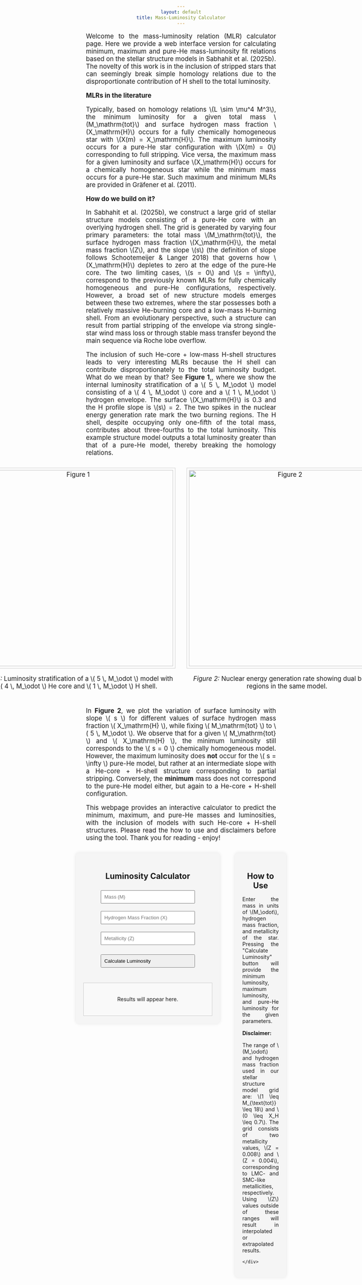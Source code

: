 ```yaml
---
layout: default
title: Mass-Luminosity Calculator
---
```


<style>
  body {
    padding: 20px;
    text-align: center;
  }

  h1, h2, p, label {
    margin-bottom: 15px;
  }

  #luminosity-form {
    margin-bottom: 20px;
    display: inline-block;
    text-align: left;
  }

  input, button {
    margin-top: 5px;
    width: 200px;
    padding: 5px;
    text-align: left;
  }

  #luminosity-output {
    padding: 20px;
    border: 1px solid #ccc;
    margin-top: 20px;
    background-color: #f9f9f9;
    width: 300px;
    margin-left: auto;
    margin-right: auto;
  }

#intro-text {
  font-size: 1.2em;
  max-width: 1200px;
  margin: 0 auto 30px auto;
  text-align: justify;
}

</style>

<div id="intro-text">
  <p>
    Welcome to the mass-luminosity relation (MLR) calculator page. Here we provide a web interface version for calculating minimum, maximum and pure-He mass-luminosity fit relations based on the stellar structure models in Sabhahit et al. (2025b). The novelty of this work is in the inclusion of stripped stars that can seemingly break simple homology relations due to the disproportionate contribution of H shell to the total luminosity.
  </p>

  <p><strong>MLRs in the literature</strong></p>
  <p>
    Typically, based on homology relations \(L \sim \mu^4 M^3\), the minimum luminosity for a given total mass \(M_\mathrm{tot}\) and surface hydrogen mass fraction \(X_\mathrm{H}\) occurs for a fully chemically homogeneous star with \(X(m) = X_\mathrm{H}\). The maximum luminosity occurs for a pure-He star configuration with \(X(m) = 0\) corresponding to full stripping. Vice versa, the maximum mass for a given luminosity and surface \(X_\mathrm{H}\) occurs for a chemically homogeneous star while the minimum mass occurs for a pure-He star. Such maximum and minimum MLRs are provided in Gräfener et al. (2011).
  </p>

  <p><strong>How do we build on it?</strong></p>
<p>In Sabhahit et al. (2025b), we construct a large grid of stellar structure models consisting of a pure-He core with an overlying hydrogen shell. The grid is generated by varying four primary parameters: the total mass \(M_\mathrm{tot}\), the surface hydrogen mass fraction \(X_\mathrm{H}\), the metal mass fraction \(Z\), and the slope \(s\) (the definition of slope follows Schootemeijer & Langer 2018) that governs how \(X_\mathrm{H}\) depletes to zero at the edge of the pure-He core. The two limiting cases, \(s = 0\) and \(s = \infty\), correspond to the previously known MLRs for fully chemically homogeneous and pure-He configurations, respectively. However, a broad set of new structure models emerges between these two extremes, where the star possesses both a relatively massive He-burning core and a low-mass H-burning shell. From an evolutionary perspective, such a structure can result from partial stripping of the envelope via strong single-star wind mass loss or through stable mass transfer beyond the main sequence via Roche lobe overflow.</p>

<p>The inclusion of such He-core + low-mass H-shell structures leads to very interesting MLRs because the H shell can contribute disproportionately to the total luminosity budget. What do we mean by that? See <strong>Figure 1</strong>,, where we show the internal luminosity stratification of a \( 5 \, M_\odot \) model consisting of a \( 4 \, M_\odot \) core and a \( 1 \, M_\odot \) hydrogen envelope. The surface \(X_\mathrm{H}\) is 0.3 and the H profile slope is  \(s\) = 2. The two spikes in the nuclear energy generation rate mark the two burning regions. The H shell, despite occupying only one-fifth of the total mass, contributes about three-fourths to the total luminosity. This example structure model outputs a total luminosity greater than that of a pure-He model, thereby breaking the homology relations. </p>

<div style="display: flex; justify-content: center; gap: 30px; margin: 30px 0;">
  <div style="text-align: center;">
    <img src="https://gautham-sabhahit.github.io/images/chemical_profile_structure_L.png" alt="Figure 1" style="max-width: 100%; width: 520px; border: 1px solid #ccc; padding: 5px;">
    <p><em>Figure 1:</em> Luminosity stratification of a \( 5 \, M_\odot \) model with a \( 4 \, M_\odot \) He core and \( 1 \, M_\odot \) H shell.</p>
  </div>
  <div style="text-align: center;">
    <img src="https://gautham-sabhahit.github.io/images/max_s_max_L_M5.0.png" alt="Figure 2" style="max-width: 100%; width: 520px; border: 1px solid #ccc; padding: 5px;">
    <p><em>Figure 2:</em> Nuclear energy generation rate showing dual burning regions in the same model.</p>
  </div>
</div>

<p>In <strong>Figure 2</strong>, we plot the variation of surface luminosity with slope \( s \) for different values of surface hydrogen mass fraction \( X_\mathrm{H} \), while fixing \( M_\mathrm{tot} \) to \( 5 \, M_\odot \). We observe that for a given \( M_\mathrm{tot} \) and \( X_\mathrm{H} \), the minimum luminosity still corresponds to the \( s = 0 \) chemically homogeneous model. However, the maximum luminosity does <strong>not</strong> occur for the \( s = \infty \) pure-He model, but rather at an intermediate slope with a He-core + H-shell structure corresponding to partial stripping. Conversely, the <strong>minimum</strong> mass does not correspond to the pure-He model either, but again to a He-core + H-shell configuration.</p>

<p>This webpage provides an interactive calculator to predict the minimum, maximum, and pure-He masses and luminosities, with the inclusion of models with such He-core + H-shell structures. Please read the how to use and disclaimers before using the tool. Thank you for reading - enjoy!</p>

</div>
<div style="display: flex; justify-content: center; align-items: flex-start; margin: 30px; gap: 40px;">
  <!-- Left Box -->
  <div style="width: 400px; background-color: #f5f5f5; padding: 20px; border-radius: 8px; box-shadow: 0 0 10px rgba(0,0,0,0.1); display: flex; justify-content: center; align-items: center; box-sizing: border-box;">
    <div style="display: flex; flex-direction: column; align-items: center;">
      <h2 style="text-align: center; margin-bottom: 20px;">Luminosity Calculator</h2>
      <form id="luminosity-form" style="display: flex; flex-direction: column; align-items: center; gap: 15px;">
        <input type="number" id="m" name="m" step="any" required placeholder="Mass (M)" style="width: 250px; padding: 8px;">
        <input type="number" id="x" name="x" step="any" required placeholder="Hydrogen Mass Fraction (X)" style="width: 250px; padding: 8px;">
        <input type="number" id="z" name="z" step="any" required placeholder="Metallicity (Z)" style="width: 250px; padding: 8px;">
        <button type="button" id="calculate-luminosity" style="width: 250px; padding: 8px; margin-top: 10px;">Calculate Luminosity</button>
      </form>
      <div id="luminosity-output" style="margin-top: 20px; text-align: center;">
        <p>Results will appear here.</p>
      </div>
    </div>
  </div>

  <!-- Right Box -->
  <div style="width: 400px; background-color: #f5f5f5; padding: 20px; border-radius: 8px; box-shadow: 0 0 10px rgba(0,0,0,0.1); display: flex; justify-content: flex-start; align-items: flex-start; box-sizing: border-box;">
    <div style="text-align: justify;">
      <h2 style="text-align: center;">How to Use</h2>
<p>Enter the mass in units of \(M_\odot\), hydrogen mass fraction, and metallicity of the star. Pressing the "Calculate Luminosity" button will provide the minimum luminosity, maximum luminosity, and pure-He luminosity for the given parameters.</p>

<p><strong>Disclaimer:</strong></p>

<p>The range of \(M_\odot\) and hydrogen mass fraction used in our stellar structure model grid are: \(1 \leq M_{\text{tot}} \leq 18\) and \(0 \leq X_H \leq 0.7\). The grid consists of two metallicity values, \(Z = 0.008\) and \(Z = 0.004\), corresponding to LMC- and SMC-like metallicities, respectively. Using \(Z\) values outside of these ranges will result in interpolated or extrapolated results.</p>

    </div>
  </div>
</div>




<!-- Include MathJax for LaTeX rendering -->
<script type="text/javascript" async
  src="https://cdnjs.cloudflare.com/ajax/libs/mathjax/2.7.7/MathJax.js?config=TeX-MML-AM_CHTML">
</script>

<script>
    document.getElementById('calculate-luminosity').addEventListener('click', function() {
        const m = parseFloat(document.getElementById('m').value);
        const x = parseFloat(document.getElementById('x').value);
        const z = parseFloat(document.getElementById('z').value);

        if (!m || !x || !z) {
            alert('Please enter Mass (M), Hydrogen Mass Fraction (X), and Metallicity (Z).');
            return;
        }

        const data = {
            "choice": "1",
            "Z": z,
            "m": m,
            "x": x
        };

        fetch('https://nnv5wacde8.execute-api.eu-north-1.amazonaws.com/ML-calc', {
            method: 'POST',
            headers: {
                'Content-Type': 'application/json'
            },
            body: JSON.stringify(data)
        })
        .then(response => response.json())
        .then(data => {
            const output = document.getElementById('luminosity-output');
            if (data.Pure_He_Luminosity) {
                output.innerHTML = `
                    <p style="font-size: 1.3em; font-family: 'Times New Roman', serif;">
                        <strong>log(L<sub>min</sub>/L<sub>⊙</sub>) =</strong> ${data.L_min}
                    </p>
                    <p style="font-size: 1.3em; font-family: 'Times New Roman', serif;">
                        <strong>log(L<sub>max</sub>/L<sub>⊙</sub>) =</strong> ${data.L_max}
                    </p>
                    <p style="font-size: 1.3em; font-family: 'Times New Roman', serif;">
                        <strong>Pure He Luminosity:</strong> ${data.Pure_He_Luminosity}
                    </p>
                `;
                MathJax.Hub.Queue(["Typeset", MathJax.Hub, output]);
            } else {
                output.innerHTML = '<p style="color: red;">Error: Missing results</p>';
            }
        })
        .catch(error => {
            document.getElementById('luminosity-output').innerHTML = '<p style="color: red;">Error: ' + error.message + '</p>';
        });
    });
</script>



